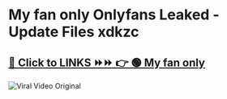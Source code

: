 
 # My fan only Onlyfans Leaked - Update Files xdkzc

## <h2><a href="https://clipsfans.com/My_fan_only&ref=git">🔗 Click to LINKS ⏩⏩ 👉 🟢 My fan only </a></h2>

<a href="https://clipsfans.com/My_fan_only&ref=git" rel="nofollow" data-target="animated-image.originalLink"><img src="https://i.ibb.co.com/xMMVF88/686577567.gif" alt="Viral Video Original" style="max-width: 100%; display: inline-block;" data-target="animated-image.originalImage"></a>


